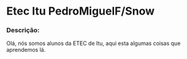 # Etec Itu PedroMiguelF/Snow
### Descrição:
Olá, nós somos alunos da ETEC de Itu, aqui esta algumas coisas que aprendemos lá.
